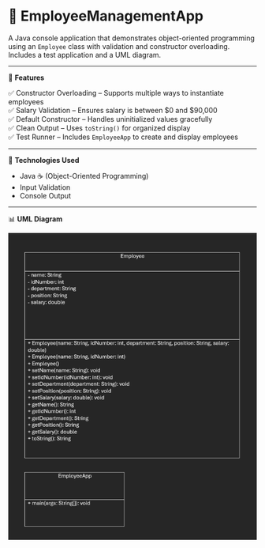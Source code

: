 # 👔 EmployeeManagementApp

A Java console application that demonstrates object-oriented programming using an `Employee` class with validation and constructor overloading. Includes a test application and a UML diagram.

---

🔧 **Features**

✅ Constructor Overloading – Supports multiple ways to instantiate employees  
✅ Salary Validation – Ensures salary is between $0 and $90,000  
✅ Default Constructor – Handles uninitialized values gracefully  
✅ Clean Output – Uses `toString()` for organized display  
✅ Test Runner – Includes `EmployeeApp` to create and display employees  

---

📂 **Technologies Used**

- Java ☕ (Object-Oriented Programming)
- Input Validation
- Console Output

---

📊 **UML Diagram**

![UML Diagram](UML_Diagram.png)
